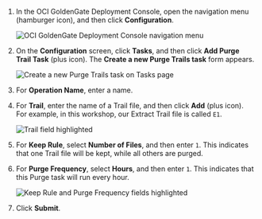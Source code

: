 <!--
    {
        "name":"Create a purge task",
        "description":"Create a purge task"
    }
-->
1.  In the OCI GoldenGate Deployment Console, open the navigation menu (hamburger icon), and then click **Configuration**.

    ![OCI GoldenGate Deployment Console navigation menu](https://oracle-livelabs.github.io/goldengate/ggs-common/create/images/01-01-configuration.png " ")

2.  On the **Configuration** screen, click **Tasks**, and then click **Add Purge Trail Task** (plus icon). The **Create a new Purge Trails task** form appears.

    ![Create a new Purge Trails task on Tasks page](https://oracle-livelabs.github.io/goldengate/ggs-common/create/images/01-02-add-purge-trails.png " ")

3.  For **Operation Name**, enter a name.

4.  For **Trail**, enter the name of a Trail file, and then click **Add** (plus icon). For example, in this workshop, our Extract Trail file is called `E1`.

    ![Trail field highlighted](https://oracle-livelabs.github.io/goldengate/ggs-common/create/images/01-04-add-trail.png " ")

5.  For **Keep Rule**, select **Number of Files**, and then enter `1`. This indicates that one Trail file will be kept, while all others are purged.

6.  For **Purge Frequency**, select **Hours**, and then enter `1`. This indicates that this Purge task will run every hour.

    ![Keep Rule and Purge Frequency fields highlighted](https://oracle-livelabs.github.io/goldengate/ggs-common/create/images/01-06-purge-trails-task.png " ")

7.  Click **Submit**.